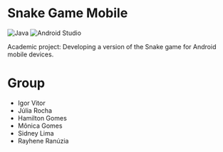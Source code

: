 # Snake Game Mobile

![Java](https://img.shields.io/badge/java-%23ED8B00.svg?style=for-the-badge&logo=openjdk&logoColor=white)
![Android Studio](https://img.shields.io/badge/android%20studio-346ac1?style=for-the-badge&logo=android%20studio&logoColor=white)

Academic project: Developing a version of the Snake game for Android mobile devices.

# Group
- Igor Vitor
- Júlia Rocha
- Hamilton Gomes
- Mônica Gomes
- Sidney Lima
- Rayhene Ranúzia
